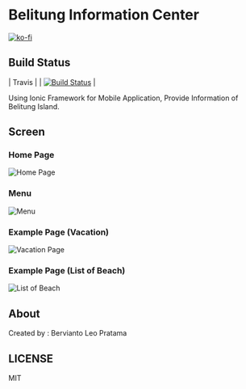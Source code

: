 # Belitung Information Center

[![ko-fi](https://www.ko-fi.com/img/githubbutton_sm.svg)](https://ko-fi.com/I2I2YXS8)

## Build Status

| Travis |
| [![Build Status](https://travis-ci.org/bervProject/belitung-information-center.svg?branch=master)](https://travis-ci.org/bervProject/belitung-information-center) |

Using Ionic Framework for Mobile Application, Provide Information of Belitung Island.

## Screen

### Home Page

![Home Page](screenshot/home.png)

### Menu

![Menu](screenshot/home2.png)

### Example Page (Vacation)

![Vacation Page](screenshot/vacation.png)

### Example Page (List of Beach)

![List of Beach](screenshot/beach.png)

## About

Created by : Bervianto Leo Pratama

## LICENSE

MIT
